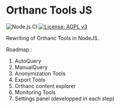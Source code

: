 # Orthanc Tools JS

![Node.js CI](https://github.com/salimkanoun/Orthanc-Tools-JS/workflows/Node.js%20CI/badge.svg)
[![License: AGPL v3](https://img.shields.io/badge/License-AGPL%20v3-blue.svg)](https://www.gnu.org/licenses/agpl-3.0)

Rewriting of Orthanc Tools in NodeJS.

Roadmap : 

1) AutoQuery
2) ManualQuery
3) Anonymization Tools
4) Export Tools
5) Orthanc content explorer
6) Monitoring Tools
7) Settings panel (developped in each step)

